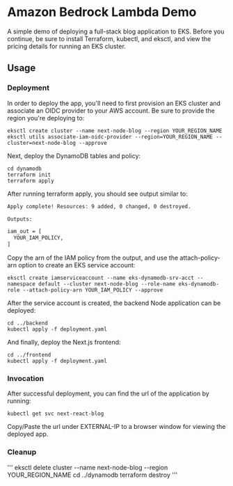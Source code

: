 # Amazon Bedrock Lambda Demo

A simple demo of deploying a full-stack blog application to EKS.
Before you continue, be sure to install Terraform, kubectl, and eksctl,
and view the pricing details for running an EKS cluster.

## Usage

### Deployment

In order to deploy the app, you'll need to first provision an EKS cluster and associate an OIDC provider to your AWS account. Be sure to provide the region you're deploying to:

```
eksctl create cluster --name next-node-blog --region YOUR_REGION_NAME
eksctl utils associate-iam-oidc-provider --region=YOUR_REGION_NAME --cluster=next-node-blog --approve
```

Next, deploy the DynamoDB tables and policy:

```
cd dynamodb
terraform init
terraform apply
```

After running terraform apply, you should see output similar to:

```bash
Apply complete! Resources: 9 added, 0 changed, 0 destroyed.

Outputs:

iam_out = [
  YOUR_IAM_POLICY,
]
```

Copy the arn of the IAM policy from the output, and use the attach-policy-arn option to create an EKS service account:

```
eksctl create iamserviceaccount --name eks-dynamodb-srv-acct --namespace default --cluster next-node-blog --role-name eks-dynamodb-role --attach-policy-arn YOUR_IAM_POLICY --approve
```

After the service account is created, the backend Node application can be deployed:

```
cd ../backend
kubectl apply -f deployment.yaml
```

And finally, deploy the Next.js frontend:

```
cd ../frontend
kubectl apply -f deployment.yaml
```

### Invocation

After successful deployment, you can find the url of the application by running:

```
kubectl get svc next-react-blog
```

Copy/Paste the url under EXTERNAL-IP to a browser window for viewing the deployed app.

### Cleanup

'''
eksctl delete cluster --name next-node-blog --region YOUR_REGION_NAME
cd ../dynamodb
terraform destroy
'''
